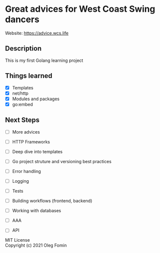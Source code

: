 # Great advices for West Coast Swing dancers

Website: https://advice.wcs.life

## Description
This is my first Golang learning project

## Things learned
- [x] Templates
- [x] net/http
- [x] Modules and packages
- [x] go:embed 

## Next Steps
- [ ] More advices
- [ ] HTTP Frameworks
- [ ] Deep dive into templates
- [ ] Go project struture and versioning best practices
- [ ] Error handling
- [ ] Logging
- [ ] Tests
- [ ] Building workflows (frontend, backend)
- [ ] Working with databases
- [ ] AAA
- [ ] API


MIT License  
Copyright (c) 2021 Oleg Fomin
